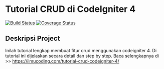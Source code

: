 # Tutorial CRUD di CodeIgniter 4

[![Build Status](https://travis-ci.org/codeigniter4/CodeIgniter4.svg?branch=develop)](https://travis-ci.org/codeigniter4/CodeIgniter4)
[![Coverage Status](https://coveralls.io/repos/github/codeigniter4/CodeIgniter4/badge.svg?branch=develop)](https://coveralls.io/github/codeigniter4/CodeIgniter4?branch=develop)
<br>

## Deskripsi Project

Inilah tutorial lengkap membuat fitur crud menggunakan codeigniter 4. Di tutorial ini dijelaskan secara detail dan step by step. Baca selengkapnya di >> https://ilmucoding.com/tutorial-crud-codeigniter-4/
